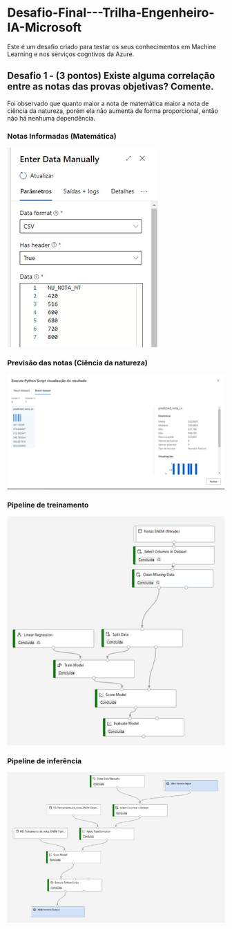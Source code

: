 # Desafio-Final---Trilha-Engenheiro-IA-Microsoft
Este é um desafio criado para testar os seus conhecimentos em Machine Learning e nos serviços cogntivos da Azure.

## Desafio 1 - (3 pontos) Existe alguma correlação entre as notas das provas objetivas? Comente.
Foi observado que quanto maior a nota de matemática maior a nota de ciência da natureza, porém ela não aumenta de forma proporcional, então não há nenhuma dependência.

### Notas Informadas (Matemática)
![alt text](https://github.com/Rafas-ms/Desafio-Final---Trilha-Engenheiro-IA-Microsoft/blob/main/NotasInformadas.png)
### Previsão das notas (Ciência da natureza)
![alt text](https://github.com/Rafas-ms/Desafio-Final---Trilha-Engenheiro-IA-Microsoft/blob/main/NotasPrevis%C3%A3o.png)
### Pipeline de treinamento
![alt text](https://github.com/Rafas-ms/Desafio-Final---Trilha-Engenheiro-IA-Microsoft/blob/main/pipeline.png)
### Pipeline de inferência
![alt text](https://github.com/Rafas-ms/Desafio-Final---Trilha-Engenheiro-IA-Microsoft/blob/main/pipelineInferencia.png)
